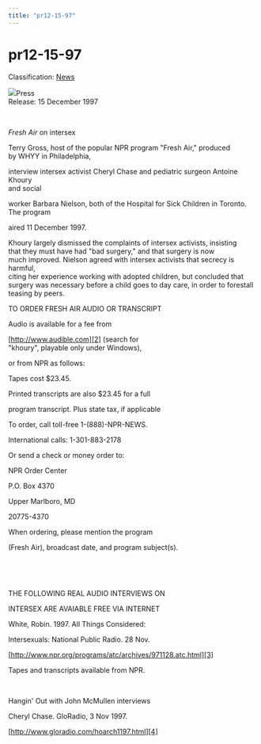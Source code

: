 ```yaml
---
title: "pr12-15-97"
---
```


# pr12-15-97

  
Classification: [News][1]

![](/img/logo100.gif)Press  
Release: 15 December 1997  
  
 

_Fresh Air_ on intersex

Terry Gross, host of the popular NPR program "Fresh Air," produced  
by WHYY in Philadelphia,  
  
interview intersex activist Cheryl Chase and pediatric surgeon Antoine Khoury  
and social  
  
worker Barbara Nielson, both of the Hospital for Sick Children in Toronto.  
The program  
  
aired 11 December 1997.

Khoury largely dismissed the complaints of intersex activists, insisting  
that they must have had "bad surgery," and that surgery is now  
much improved. Nielson agreed with intersex activists that secrecy is harmful,  
citing her experience working with adopted children, but concluded that  
surgery was necessary before a child goes to day care, in order to forestall  
teasing by peers.

TO ORDER FRESH AIR AUDIO OR TRANSCRIPT

Audio is available for a fee from  
  
[http://www.audible.com][2] (search for  
"khoury", playable only under Windows),

  
  
or from NPR as follows:

Tapes cost $23.45.  
  
Printed transcripts are also $23.45 for a full  
  
program transcript. Plus state tax, if applicable  
  
To order, call toll-free 1-(888)-NPR-NEWS.  
  
International calls: 1-301-883-2178  
  
Or send a check or money order to:  
  
NPR Order Center  
  
P.O. Box 4370  
  
Upper Marlboro, MD  
  
20775-4370

When ordering, please mention the program  
  
(Fresh Air), broadcast date, and program subject(s).  
  
   
  
 

THE FOLLOWING REAL AUDIO INTERVIEWS ON  
  
INTERSEX ARE AVAIABLE FREE VIA INTERNET

White, Robin. 1997. All Things Considered:  
  
Intersexuals: National Public Radio. 28 Nov.  
  
[http://www.npr.org/programs/atc/archives/971128.atc.html][3]  
  
  
Tapes and transcripts available from NPR.  
  
 

Hangin' Out with John McMullen interviews  
  
Cheryl Chase. GloRadio, 3 Nov 1997.  
  
[http://www.gloradio.com/hoarch1197.html][4]  
  
  
 

###  
  
   
  
   
  
   
  
 

[1]: /news
[2]: http://www.audible.com/
[3]: http://www.npr.org/programs/atc/archives/971128.atc.html
[4]: http://www.gaybc.com/hoarch1197.html
